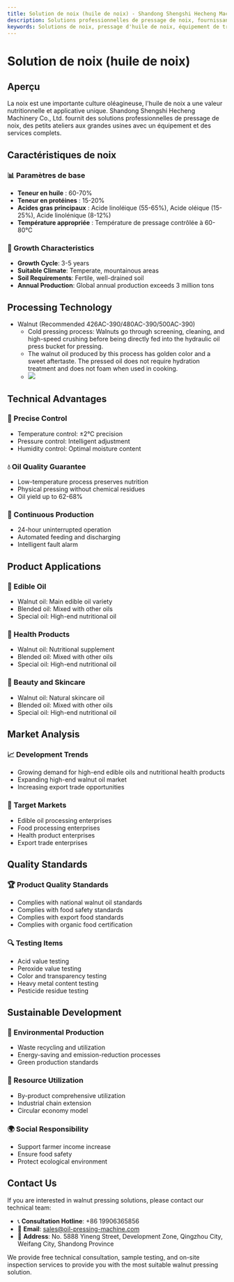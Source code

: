 ```yaml
---
title: Solution de noix (huile de noix) - Shandong Shengshi Hecheng Machinery Co., Ltd.
description: Solutions professionnelles de pressage de noix, fournissant des équipements et services techniques de transformation d'huile de noix, teneur en huile 60-70%, utilisant le processus de pressage à froid pour préserver la nutrition, répondant aux besoins d'huiles alimentaires haut de gamme et de produits de santé nutritionnelle.
keywords: Solutions de noix, pressage d'huile de noix, équipement de transformation de noix, ligne de production d'huile de noix, processus de pressage à froid de noix, presse à huile de noix, extraction d'huile de noix, transformation de graines oléagineuses de noix, équipement de pressage d'huile de noix, équipement de production d'huile de noix, huile alimentaire haut de gamme
---
```


# Solution de noix (huile de noix)

## Aperçu

La noix est une importante culture oléagineuse, l'huile de noix a une valeur nutritionnelle et applicative unique. Shandong Shengshi Hecheng Machinery Co., Ltd. fournit des solutions professionnelles de pressage de noix, des petits ateliers aux grandes usines avec un équipement et des services complets.

## Caractéristiques de noix

### 📊 Paramètres de base
- **Teneur en huile** : 60-70%
- **Teneur en protéines** : 15-20%
- **Acides gras principaux** : Acide linoléique (55-65%), Acide oléique (15-25%), Acide linolénique (8-12%)
- **Température appropriée** : Température de pressage contrôlée à 60-80℃

### 🌱 Growth Characteristics
- **Growth Cycle**: 3-5 years
- **Suitable Climate**: Temperate, mountainous areas
- **Soil Requirements**: Fertile, well-drained soil
- **Annual Production**: Global annual production exceeds 3 million tons

## Processing Technology

+ Walnut (Recommended 426AC-390/480AC-390/500AC-390)
     + Cold pressing process: Walnuts go through screening, cleaning, and high-speed crushing before being directly fed into the hydraulic oil press bucket for pressing.
     + The walnut oil produced by this process has golden color and a sweet aftertaste. The pressed oil does not require hydration treatment and does not foam when used in cooking.
     + ![](/images/核桃冷榨工艺.png)

## Technical Advantages

### 🎯 Precise Control
- Temperature control: ±2℃ precision
- Pressure control: Intelligent adjustment
- Humidity control: Optimal moisture content

### 💧 Oil Quality Guarantee
- Low-temperature process preserves nutrition
- Physical pressing without chemical residues
- Oil yield up to 62-68%

### 🔄 Continuous Production
- 24-hour uninterrupted operation
- Automated feeding and discharging
- Intelligent fault alarm

## Product Applications

### 🍳 Edible Oil
- Walnut oil: Main edible oil variety
- Blended oil: Mixed with other oils
- Special oil: High-end nutritional oil

### 💊 Health Products
- Walnut oil: Nutritional supplement
- Blended oil: Mixed with other oils
- Special oil: High-end nutritional oil

### 💄 Beauty and Skincare
- Walnut oil: Natural skincare oil
- Blended oil: Mixed with other oils
- Special oil: High-end nutritional oil

## Market Analysis

### 📈 Development Trends
- Growing demand for high-end edible oils and nutritional health products
- Expanding high-end walnut oil market
- Increasing export trade opportunities

### 🎯 Target Markets
- Edible oil processing enterprises
- Food processing enterprises
- Health product enterprises
- Export trade enterprises

## Quality Standards

### 🏆 Product Quality Standards
- Complies with national walnut oil standards
- Complies with food safety standards
- Complies with export food standards
- Complies with organic food certification

### 🔍 Testing Items
- Acid value testing
- Peroxide value testing
- Color and transparency testing
- Heavy metal content testing
- Pesticide residue testing

## Sustainable Development

### 🌱 Environmental Production
- Waste recycling and utilization
- Energy-saving and emission-reduction processes
- Green production standards

### 🔄 Resource Utilization
- By-product comprehensive utilization
- Industrial chain extension
- Circular economy model

### 🌍 Social Responsibility
- Support farmer income increase
- Ensure food safety
- Protect ecological environment

## Contact Us

If you are interested in walnut pressing solutions, please contact our technical team:

- 📞 **Consultation Hotline**: +86 19906365856
- 📧 **Email**: sales@oil-pressing-machine.com
- 📍 **Address**: No. 5888 Yineng Street, Development Zone, Qingzhou City, Weifang City, Shandong Province

We provide free technical consultation, sample testing, and on-site inspection services to provide you with the most suitable walnut pressing solution.